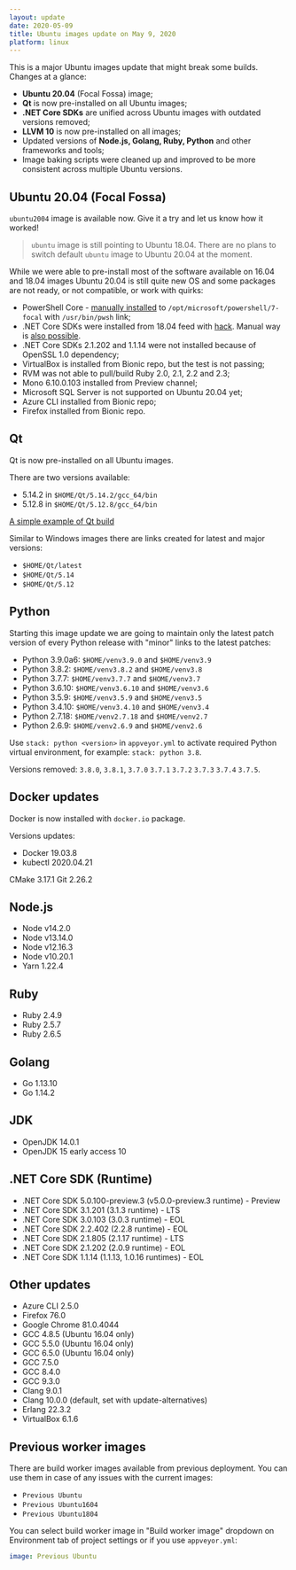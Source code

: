 ```yaml
---
layout: update
date: 2020-05-09
title: Ubuntu images update on May 9, 2020
platform: linux
---
```


This is a major Ubuntu images update that might break some builds. Changes at a glance:

* **Ubuntu 20.04** (Focal Fossa) image;
* **Qt** is now pre-installed on all Ubuntu images;
* **.NET Core SDKs** are unified across Ubuntu images with outdated versions removed;
* **LLVM 10** is now pre-installed on all images;
* Updated versions of **Node.js, Golang, Ruby, Python** and other frameworks and tools;
* Image baking scripts were cleaned up and improved to be more consistent across multiple Ubuntu versions.

## Ubuntu 20.04 (Focal Fossa)

`ubuntu2004` image is available now. Give it a try and let us know how it worked!

> `ubuntu` image is still pointing to Ubuntu 18.04. There are no plans to switch default `ubuntu` image to Ubuntu 20.04 at the moment.

While we were able to pre-install most of the software available on 16.04 and 18.04 images Ubuntu 20.04 is still quite new OS and some packages are not ready, or not compatible, or work with quirks:

* PowerShell Core - [manually installed](https://github.com/appveyor/build-images/blob/master/scripts/Ubuntu/focal.sh#L33) to `/opt/microsoft/powershell/7-focal` with `/usr/bin/pwsh` link;
* .NET Core SDKs were installed from 18.04 feed with [hack](https://github.com/dotnet/core/issues/4360#issuecomment-619598884). Manual way is [also possible](https://dev.to/carlos487/installing-dotnet-core-in-ubuntu-20-04-6jh).
* .NET Core SDKs 2.1.202 and 1.1.14 were not installed because of OpenSSL 1.0 dependency;
* VirtualBox is installed from Bionic repo, but the test is not passing;
* RVM was not able to pull/build Ruby 2.0, 2.1, 2.2 and 2.3;
* Mono 6.10.0.103 installed from Preview channel;
* Microsoft SQL Server is not supported on Ubuntu 20.04 yet;
* Azure CLI installed from Bionic repo;
* Firefox installed from Bionic repo.

## Qt

Qt is now pre-installed on all Ubuntu images.

There are two versions available:

* 5.14.2 in `$HOME/Qt/5.14.2/gcc_64/bin`
* 5.12.8 in `$HOME/Qt/5.12.8/gcc_64/bin`

[A simple example of Qt build](https://github.com/appveyor-tests/qt-linux)

Similar to Windows images there are links created for latest and major versions:

* `$HOME/Qt/latest`
* `$HOME/Qt/5.14`
* `$HOME/Qt/5.12`

## Python

Starting this image update we are going to maintain only the latest patch version of every Python release with "minor" links to the latest patches:

* Python 3.9.0a6: `$HOME/venv3.9.0` and `$HOME/venv3.9`
* Python 3.8.2: `$HOME/venv3.8.2` and `$HOME/venv3.8`
* Python 3.7.7: `$HOME/venv3.7.7` and `$HOME/venv3.7`
* Python 3.6.10: `$HOME/venv3.6.10` and `$HOME/venv3.6`
* Python 3.5.9: `$HOME/venv3.5.9` and `$HOME/venv3.5`
* Python 3.4.10: `$HOME/venv3.4.10` and `$HOME/venv3.4`
* Python 2.7.18: `$HOME/venv2.7.18` and `$HOME/venv2.7`
* Python 2.6.9: `$HOME/venv2.6.9` and `$HOME/venv2.6`

Use `stack: python <version>` in `appveyor.yml` to activate required Python virtual environment, for example: `stack: python 3.8`.

Versions removed: `3.8.0`, `3.8.1`, `3.7.0` `3.7.1` `3.7.2` `3.7.3` `3.7.4` `3.7.5`.

## Docker updates

Docker is now installed with `docker.io` package.

Versions updates:

* Docker 19.03.8
* kubectl 2020.04.21

CMake 3.17.1
Git 2.26.2

## Node.js

* Node v14.2.0
* Node v13.14.0
* Node v12.16.3
* Node v10.20.1
* Yarn 1.22.4

## Ruby

* Ruby 2.4.9
* Ruby 2.5.7
* Ruby 2.6.5

## Golang

* Go 1.13.10
* Go 1.14.2

## JDK

* OpenJDK 14.0.1
* OpenJDK 15 early access 10

## .NET Core SDK (Runtime)

* .NET Core SDK 5.0.100-preview.3 (v5.0.0-preview.3 runtime) - Preview
* .NET Core SDK 3.1.201 (3.1.3 runtime) - LTS
* .NET Core SDK 3.0.103 (3.0.3 runtime) - EOL
* .NET Core SDK 2.2.402 (2.2.8 runtime) - EOL
* .NET Core SDK 2.1.805 (2.1.17 runtime) - LTS
* .NET Core SDK 2.1.202 (2.0.9 runtime) - EOL
* .NET Core SDK  1.1.14 (1.1.13, 1.0.16 runtimes) - EOL

## Other updates

* Azure CLI 2.5.0
* Firefox 76.0
* Google Chrome 81.0.4044
* GCC 4.8.5 (Ubuntu 16.04 only)
* GCC 5.5.0 (Ubuntu 16.04 only)
* GCC 6.5.0 (Ubuntu 16.04 only)
* GCC 7.5.0
* GCC 8.4.0
* GCC 9.3.0
* Clang 9.0.1
* Clang 10.0.0 (default, set with update-alternatives)
* Erlang 22.3.2
* VirtualBox 6.1.6

## Previous worker images

There are build worker images available from previous deployment. You can use them in case of any issues with the current images:

* `Previous Ubuntu`
* `Previous Ubuntu1604`
* `Previous Ubuntu1804`

You can select build worker image in "Build worker image" dropdown on Environment tab of project settings or if you use `appveyor.yml`:

```yaml
image: Previous Ubuntu
```